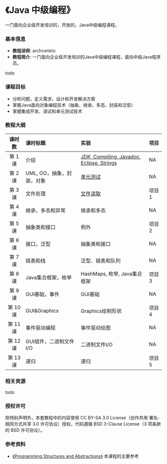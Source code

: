 《Java 中级编程》
=======

一门面向企业级开发培训的，开放的，Java中级编程课程。

### 基本信息

- **教程讲师**: archcentric
- **教程简介**: 一门面向企业级开发培训的Java中级编程课程，面向中级Java程序员。

todo

### 课程目标
- 分析问题，定义需求，设计和开发解决方案
- 掌握Java面向对象编程技术（抽象、继承、多态、封装和泛型）
- 掌握集成开发、调试和单元测试技术

### 教程大纲

| 课时数 | 课时标题 | 实验 | 项目 |
|:-----:|:--------|:-------|:-------| 
|第 1 课| 介绍 | [JDK, Compiling, Javadoc, Eclipse, Strings](labs/lab01/README.md) | NA |
|第 2 课| UML, OO，抽象，封装，对象 | [单元测试](labs/lab02/README.md) | NA |
|第 3 课| 文件处理 | [文件读取](labs/lab03/README.md) | 项目1 |
|第 4 课| 继承，多态和异常 | 继承和多态 | NA |
|第 5 课| 抽象类和接口 | 例外 | 项目2 |
|第 6 课| 接口，泛型 | 抽象类和接口 | NA |
|第 7 课| 链表和栈 | 泛型、链表和队列 | NA |
|第 8 课| Java集合框架，枚举 | HashMaps, 枚举, Java集合框架 | 项目3 |
|第 9 课| GUI基础，事件 | GUI基础 | NA |
|第 10 课| GUI&Graphics | Graphics绘制形状 | 项目4 |
|第 11 课| 事件驱动编程 | 事件驱动绘图 | NA | 
|第 12 课| GUI组件，二进制文件I/O | 二进制文件I/O | NA |
|第 13 课| 递归 | 递归 | 项目5 |

### 相关资源
todo

### 授权许可

除特别声明外，本套教程中的内容使用 CC BY-SA 3.0 License（创作共用 署名-相同方式共享 3.0 许可协议）授权，代码遵循 BSD 3-Clause License（3 项条款的 BSD 许可协议）。

### 参考资料

- [《Programming Structures and Abstractions》](http://www.cs.ou.edu/~fagg/classes/cs2334/) 本课程的主要参考






